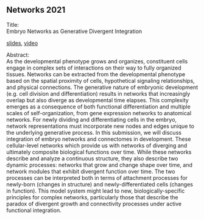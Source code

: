 ## Networks 2021

Title:  
Embryo Networks as Generative Divergent Integration  

[slides](https://github.com/devoworm/Proposals-Public-Lectures/blob/master/Embryo%20Networks%20as%20Generative%20Divergent%20Integration/Abstract.md), [video](https://www.youtube.com/watch?v=50o115oPz_A)

Abstract:  
As the developmental phenotype grows and organizes, constituent cells engage in complex sets of interactions on their way to fully organized tissues. Networks can be extracted from the developmental phenotype based on the spatial proximity of cells, hypothetical signaling relationships, and physical connections. The generative nature of embryonic development (e.g. cell division and differentiation) results in networks that increasingly overlap but also diverge as developmental time elapses. This complexity emerges as a consequence of both functional differentiation and multiple scales of self-organization, from gene expression networks to anatomical networks. For newly dividing and differentiating cells in the embryo, network representations must incorporate new nodes and edges unique to the underlying generative process. In this submission, we will discuss integration of embryo networks and connectomes in development. These cellular-level networks which provide us with networks of diverging and ultimately composite biological functions over time. While these networks describe and analyze a continuous structure, they also describe two dynamic processes: networks that grow and change shape over time, and network modules that exhibit divergent function over time. The two processes can be interpreted both in terms of attachment processes for newly-born (changes in structure) and newly-differentiated cells (changes in function). This model system might lead to new, biologically-specific principles for complex networks, particularly those that describe the paradox of divergent growth and connectivity processes under active functional integration.   
